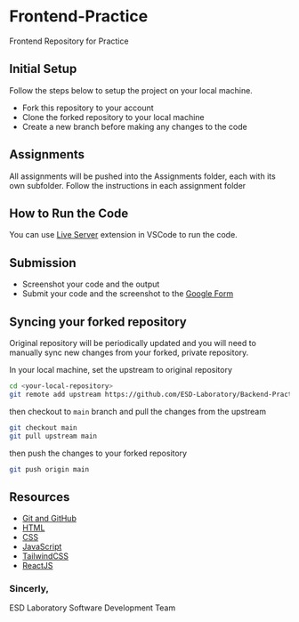 # Frontend-Practice
Frontend Repository for Practice 

## Initial Setup
Follow the steps below to setup the project on your local machine.
- Fork this repository to your account
- Clone the forked repository to your local machine
- Create a new branch before making any changes to the code

## Assignments
All assignments will be pushed into the Assignments folder, each with its own subfolder. Follow the instructions in each assignment folder

## How to Run the Code
You can use [Live Server](https://marketplace.visualstudio.com/items?itemName=ritwickdey.LiveServer) extension in VSCode to run the code.

## Submission

- Screenshot your code and the output
- Submit your code and the screenshot to the [Google Form](https://docs.google.com/forms/d/e/1FAIpQLSdCXTh17RqzVR2KoFFA6JHimQIf_JfrUijI45NqNJciwFoBFA/viewform?usp=sf_link)

## Syncing your forked repository
Original repository will be periodically updated and you will need to manually sync new changes from your forked, private repository.

In your local machine, set the upstream to original repository
```bash
cd <your-local-repository>
git remote add upstream https://github.com/ESD-Laboratory/Backend-Practice
```
then checkout to `main` branch and pull the changes from the upstream
```bash
git checkout main
git pull upstream main
```
then push the changes to your forked repository
```bash
git push origin main
```

## Resources
- [Git and GitHub](https://www.youtube.com/watch?v=SWYqp7iY_Tc)
- [HTML](https://www.w3schools.com/TAGS/default.asp)
- [CSS](https://www.w3schools.com/css/default.asp)
- [JavaScript](https://www.w3schools.com/js/default.asp)
- [TailwindCSS](https://tailwindcss.com/docs)
- [ReactJS](https://reactjs.org/docs/getting-started.html)


### Sincerly,
ESD Laboratory Software Development Team